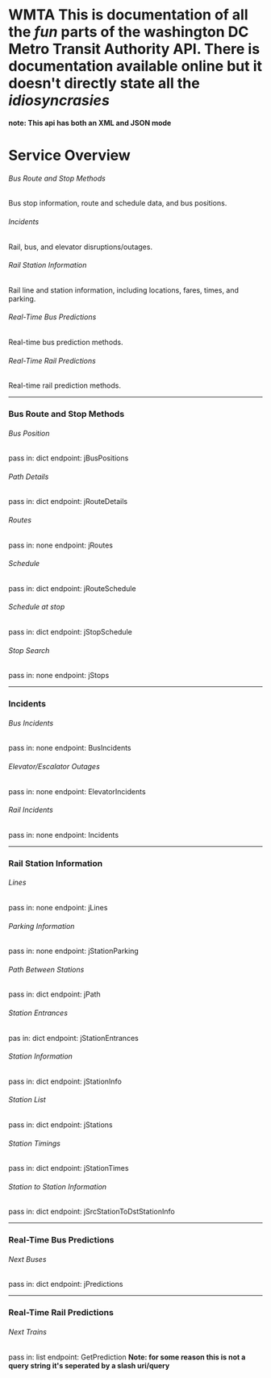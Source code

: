 # WMTA This is documentation of all the *fun* parts of the washington DC Metro Transit Authority API. There is documentation available online but it doesn't directly state all the *idiosyncrasies*

**note: This api has both an XML and JSON mode**

# Service Overview
###### Bus Route and Stop Methods
Bus stop information, route and schedule data, and bus positions.
###### Incidents
Rail, bus, and elevator disruptions/outages.
###### Rail Station Information
Rail line and station information, including locations, fares, times, and parking.
###### Real-Time Bus Predictions
Real-time bus prediction methods.
###### Real-Time Rail Predictions
Real-time rail prediction methods.

--------

### Bus Route and Stop Methods
###### Bus Position
pass in: dict
endpoint: jBusPositions
###### Path Details
pass in: dict
endpoint: jRouteDetails
###### Routes
pass in: none
endpoint: jRoutes
###### Schedule
pass in: dict
endpoint: jRouteSchedule
###### Schedule at stop
pass in: dict
endpoint: jStopSchedule
###### Stop Search
pass in: none
endpoint: jStops

--------

### Incidents
###### Bus Incidents
pass in: none
endpoint: BusIncidents
###### Elevator/Escalator Outages
pass in: none
endpoint: ElevatorIncidents
###### Rail Incidents
pass in: none
endpoint: Incidents

--------

### Rail Station Information
###### Lines
pass in: none
endpoint: jLines
###### Parking Information
pass in: none
endpoint: jStationParking
###### Path Between Stations
pass in: dict
endpoint: jPath
###### Station Entrances
pas in: dict
endpoint: jStationEntrances
###### Station Information
pass in: dict
endpoint: jStationInfo
###### Station List
pass in: dict
endpoint: jStations
###### Station Timings
pass in: dict
endpoint: jStationTimes
###### Station to Station Information
pass in: dict
endpoint: jSrcStationToDstStationInfo

--------

### Real-Time Bus Predictions
###### Next Buses
pass in: dict
endpoint: jPredictions

--------

### Real-Time Rail Predictions
###### Next Trains
pass in: list
endpoint: GetPrediction
**Note: for some reason this is not a query string it's seperated by a slash uri/query**



